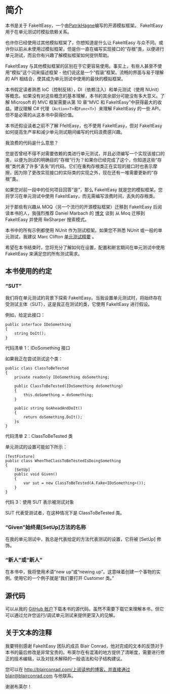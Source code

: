 # 简介

本书是关于 FakeItEasy，一个由[PatrikHägne](https://github.com/patrik-hagne)编写的开源模拟框架。 FakeItEasy 用于在单元测试时模拟依赖关系。

也许你已经使用过其他模拟框架了，你想知道是什么让 FakeItEasy 与众不同。或许你以前从未使用过模拟框架，但是你一直在编写实现接口的“存根”类，以便进行单元测试，而且你有兴趣了解模拟框架如何提供帮助。

FakeItEasy 与其他模拟框架的区别在于它更容易使用。事实上，有些人甚至不使用“模拟”这个词来描述框架 - 他们说这是一个“假装”框架。流畅的界面与易于理解的 API 相结合，使其成为单元测试中使用的最快的模拟框架。

本书假定读者熟悉 IoC（控制反转），DI（依赖注入）和单元测试（使用 NUnit）等概念。如果没有对这些概念的基本理解，本书的其余部分可能没有多大意义。了解 Microsoft 的 MVC 框架需要从第 10 章“MVC 和 FakeItEasy”中获得最大的收益。建议理解 C# 代理（`Action<T>`和`Func<T>`）来理解 FakeItEasy 的一些 API，但不是必需的从这本书中获得价值。

本书还假设读者之前不了解 FfeItEasy，也不使用 FakeItEasy，但对 FakeItEasy 如何提高生产率和减少单元测试期间编写的代码浪费感兴趣。

我浪费的代码是什么意思？

您是否曾经不得不对需要依赖的类进行单元测试，并且必须编写一个实现该接口的类，以便为测试的明确目的“存根”行为？如果你已经完成了这个，你知道这些“存根”类代表了许多“丢失”的代码。它们在重构存根类正在实现的接口时也表示摩擦，因为除了更改实现接口的实际类的实现之外，现在还有一堆需要更新的“存根”类。

如果您对前一段中的任何项目回答“是”，那么 FakeItEasy 就是您的模拟框架。您将学习在单元测试中使用 FakeItEasy，而无需编写浪费时间，丢失的存根类。

对于那些有兴趣从 MOQ（另一个流行的开源模拟框架）迁移到 FakeItEasy 后阅读本书的人，我强烈推荐 Daniel Marbach 的 [博文](http://www.planetgeek.ch/2013/07/18/migration-from-moq-to-fakeiteasy-with-resharper-search-patterns/) 谈到 从 Moq 迁移到 FakeItEasy 并使用 ReSharper 搜索模式。

本书中的所有示例都使用 NUnit 作为测试框架。如果您不熟悉 NUnit 或一般的单元测试，我建议 Marc Clifton [单元测试精要](http://www.syncfusion.com/resources/techportal/ebooks/unittesting) 。

希望在本书结束时，您将充分了解如何在设置，配置和断言期间在单元测试中使用 FakeItEasy 来满足您的所有测试需求。

## 本书使用的约定

### “SUT”

我们将在单元测试的背景下探索 FakeItEasy。当我设置单元测试时，将始终存在受测试主体（SUT），这是我正在测试的类，它使用 FakeItEasy 进行假设。

例如，给定此接口：

```
public interface IDoSomething
{
    string DoIt();
}

```

代码清单 1：IDoSomething 接口

如果我正在尝试测试这个类：

```
public class ClassToBeTested
{
    private readonly IDoSomething doSomething;

    public ClassToBeTested(IDoSomething doSomething)
    {
        this.doSomething = doSomething;
    }

    public string GoAheadAndDoIt()
    {
        return doSomething.DoIt();
    }s
}

```

代码清单 2：ClassToBeTested 类

单元测试的设置可能如下所示：

```
[TestFixture]
public class WhenTheClassToBeTestedIsDoingSomething
{
    [SetUp]
    public void Given()
    {
        var sut = new ClassToBeTested(A.Fake<IDoSomething>());
    }
}

```

代码 3：使用 SUT 表示被测试对象

SUT 代表受测试者，在这种情况下是 ClassToBeTested 类。

### “Given”始终是[SetUp]方法的名称

在我的单元测试中，我总是代表给定的方法代表测试的设置，它将被 [SetUp] 修饰。

### “新人”或“新人”

在本书中，我将使用术语“new up”或“newing up”。这意味着创建一个事物的实例。使用它的一个例子就是“我们要打开 Customer 类。”

## 源代码

可以从我的 [GitHub 帐户](https://github.com/mgmccarthy)下载本书的源代码。虽然不需要下载它来理解本书，但它可以通过允许您运行/调试单元测试来提供更深入的见解。

## 关于文本的注释

我要特别感谢 FakeItEasy 团队的成员 Blair Conrad，他对完成的文本的反馈对于本书的最后修改是非常宝贵的。布莱尔在有混淆的地方提供了清晰度，需要进行修正的技术编辑，以及对技术解释的一般语法和句子结构建议。

您可以在 http://blairconrad.com/上阅读他的博客，并直接通过 blair@blairconrad.com 与他联系。

谢谢布莱尔！